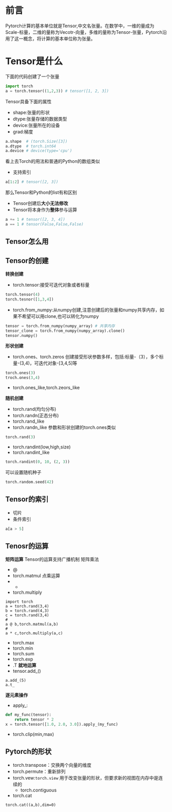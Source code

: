 # 前言

Pytorch计算的基本单位就是Tensor,中文名张量。在数学中，一维的量成为Scale-标量，二维的量称为Vecotr-向量，多维的量称为Tensor-张量，Pytorch沿用了这一概念，将计算的基本单位称为张量。

# Tensor是什么
下面的代码创建了一个张量

```python
import torch
a = torch.tensor((1,2,3)) # tensor([1, 2, 3])
```
Tensor具备下面的属性
- shape:张量的形状
- dtype:张量存储的数据类型
- device:张量所在的设备
- grad:梯度
```python
a.shape  # (torch.Size([3])
a.dtype  # torch.int64
a.device # device(type='cpu')
```
看上去Torch的用法和普通的Python的数组类似
- 支持索引
```python
a[1:2] # tensor([2, 3])
```
那么Tensor和Python的list有和区别
- Tensor创建后**大小无法修改**
- Tensor将本身作为**整体**参与运算
```python
a += 1 # tensor([2, 3, 4])
a == 1 # tensor(False,False,False)
```

## Tensor怎么用

## Tensor的创建
**转换创建**
- torch.tensor:接受可迭代对象或者标量
```python
torch.tensor(4)
torch.tesnor([1,3,4])
```
- torch.from_numpy:从numpy创建,注意创建后的张量和numpy共享内存，如果不希望可以用clone,也可以转化为numpy
```python
tensor = torch.from_numpy(numpy_array) # 共享内存
tensor_clone = torch.from_numpy(numpy_array).clone()
tensor.numpy()
```
**形状创建**

- torch.ones、torch.zeros
创建接受形状参数多样，包括:标量-（3），多个标量-(3,4)，可迭代对象-[3,4,5]等
```python
torch.ones(3) 
troch.ones(3,4)
```
- torch.ones_like,torch.zeors_like

**随机创建**
- torch.rand(均匀分布)
- torch.randn(正态分布)
- torch.rand_like
- torch.randn_like
参数和形状创建的torch.ones类似

```python
torch.rand(3)
```
- torch.randint(low,high,size)
- torch.randint_like
```python
torch.randint(0, 10, (2, 3))
```

可以设置随机种子
```python
torch.random.seed(42)
```
## Tensor的索引

- 切片
- 条件索引
```python
a[a > 5]
```
## Tenosr的运算

**矩阵运算**
Tensor的运算支持广播机制
矩阵乘法
- @
- torch.matmul
点乘运算
- *
- torch.multiply
```
import torch
a = torch.rand(3,4)
b = torch.rand(4,3)
c = torch.rand(3,4)
#
a @ b,torch.matmul(a,b)
#
a * c,torch.multiply(a,c)
```
- torch.max
- torch.min
- torch.sum
- torch.exp
- .T
**就地运算**
- tensor.add_()
```
a.add_(5)
a.t_
```
**逐元素操作**
- apply_:
```python
def my_func(tensor):
	return tensor * 2
x = torch.tensor([1.0, 2.0, 3.0]).apply_(my_func)
```
- torch.clip(min,max)
## Pytorch的形状
- torch.transpose：交换两个向量的维度
- torch.permute：重新排列
- torch.vew:`torch.view` 用于改变张量的形状，但要求新的视图在内存中是连续的
	- torch.contiguous
- torch.cat

```
torch.cat((a,b),dim=0)
```


